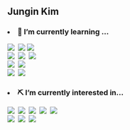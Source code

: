 ## Jungin Kim

<h3><li> 🌱 I’m currently learning ...</li></h3>
<p>
  <img src="https://img.shields.io/badge/Javascript-ffb13b?style=flat-square&logo=javascript&logoColor=white"/></a>&nbsp
  <img src="https://img.shields.io/badge/Typescript-3178C6?style=flat-square&logo=typescript&logoColor=white"/></a>
  <img src="https://img.shields.io/badge/Python-3776AB?style=flat-square&logo=Python&logoColor=white"/></a>
  <br>
  <img src="https://img.shields.io/badge/Node.js-339933?style=flat-square&logo=node.js&logoColor=white"/></a>&nbsp 
  <img src="https://img.shields.io/badge/Express-000000?style=flat-square&logo=Express&logoColor=white"/></a>&nbsp 
  <img src="https://img.shields.io/badge/React-61DAFB?style=flat-square&logo=React&logoColor=white"/></a>
  <br>
  <img src="https://img.shields.io/badge/Docker-2496ED?style=flat-square&logo=Docker&logoColor=white"/></a>&nbsp 
  <img src="https://img.shields.io/badge/Nginx-009639?style=flat-square&logo=Nginx&logoColor=white"/></a>
  <br>
  <img src="https://img.shields.io/badge/MongoDB-47A248?style=flat-square&logo=MongoDB&logoColor=white"/></a>&nbsp
  <img src="https://img.shields.io/badge/Mysql-E6B91E?style=flat-square&logo=MySql&logoColor=white"/></a>&nbsp 
  <br>
</p>
<h3><li>⛏ I’m currently interested in... </li></h3>
<p>
  <img src="https://img.shields.io/badge/Go-00ADD8?style=flat-square&logo=Go&logoColor=white"/></a>&nbsp 
  <img src="https://img.shields.io/badge/Jest-C21325?style=flat-square&logo=Jest&logoColor=white"/></a>&nbsp 
  <img src="https://img.shields.io/badge/Jenkins-D24239?style=flat-square&logo=Jenkins&logoColor=white"/></a>&nbsp 
  <img src="https://img.shields.io/badge/Terraform-7B42BC?style=flat-square&logo=Terraform&logoColor=white"/></a>&nbsp 
  <img src="https://img.shields.io/badge/Kubernetes-326CE5?style=flat-square&logo=Kubernetes&logoColor=white"/></a>
  <br>
  <img src="https://img.shields.io/badge/Next.js-000000?style=flat-square&logo=Next.js&logoColor=white"/></a>&nbsp
  <img src="https://img.shields.io/badge/NestJs-E0234E?style=flat-square&logo=NestJs&logoColor=white"/></a>&nbsp
  <img src="https://img.shields.io/badge/Electron-47848F?style=flat-square&logo=electron&logoColor=white"/></a>&nbsp 
</p>

<!-- [![Solved.ac
프로필](http://mazassumnida.wtf/api/v2/generate_badge?boj=jungin7612)](https://solved.ac/jungin7612) -->



<!--
**jungin7612/jungin7612** is a ✨ _special_ ✨ repository because its `README.md` (this file) appears on your GitHub profile.

Here are some ideas to get you started:

- 🔭 I’m currently working on ...
- 🌱 I’m currently learning ...
- 👯 I’m looking to collaborate on ...
- 🤔 I’m looking for help with ...
- 💬 Ask me about ...
- 📫 How to reach me: ...
- 😄 Pronouns: ...
- ⚡ Fun fact: ...
-->
